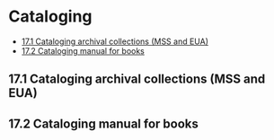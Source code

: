 # Cataloging

* [17.1 Cataloging archival collections (MSS and EUA)](#171-cataloging-archival-collections-mss-and-eua)
* [17.2 Cataloging manual for books](#172-cataloging-manual-for-books)


## 17.1 Cataloging archival collections (MSS and EUA)




## 17.2 Cataloging manual for books
